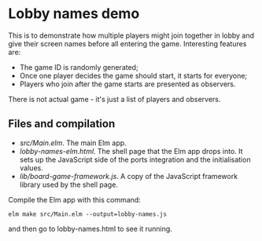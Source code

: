 # Lobby names demo

This is to demonstrate how multiple players might join together in lobby
and give their screen names before all entering the game.
Interesting features are:
* The game ID is randomly generated;
* Once one player decides the game should start, it starts for everyone;
* Players who join after the game starts are presented as observers.

There is not actual game - it's just a list of players and observers.

## Files and compilation

* *src/Main.elm*. The main Elm app.
* *lobby-names-elm.html*. The shell page that the Elm app drops
  into. It sets up the JavaScript side of the ports integration and
  the initialisation values.
* *lib/board-game-framework.js*. A copy of the JavaScript framework library
  used by the shell page.

Compile the Elm app with this command:

```
elm make src/Main.elm --output=lobby-names.js
```

and then go to lobby-names.html to see it running.
